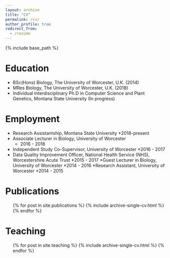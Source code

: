 ```yaml
---
layout: archive
title: "CV"
permalink: /cv/
author_profile: true
redirect_from:
  - /resume
---
```


{% include base_path %}

Education
======
* BSc(Hons) Biology, The University of Worcester, U.K. (2014)
* MRes Biology, The University of Worcester, U.K. (2018)
* Individual Interdisciplinary Ph.D in Computer Science and Plant Genetics, Montana State University  (In progress)

Employment
======
* Research Assistantship, Montana State University
  *2018-present
* Associate Lecturer in Biology, University of Worcester
  * 2016 - 2018
* Independent Study Co-Supervisor, University of Worcester 
  *2016 - 2017
* Data Quality Improvement Officer, National Health Service (NHS), Worcestershire Acute Trust 
  *2015 - 2017
*Guest Lecturer in Biology, University of Worcester
  *2014 - 2016
*Research Assistant, University of Worcester
  *2014 - 2015

Publications
======
  <ul>{% for post in site.publications %}
    {% include archive-single-cv.html %}
  {% endfor %}</ul>

  
Teaching
======
  <ul>{% for post in site.teaching %}
    {% include archive-single-cv.html %}
  {% endfor %}</ul>
  
